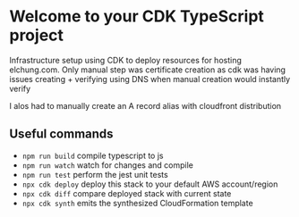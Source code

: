 # Welcome to your CDK TypeScript project

Infrastructure setup using CDK to deploy resources for hosting elchung.com. Only manual step was certificate creation as
cdk was having issues creating + verifying using DNS when manual creation would instantly verify

I alos had to manually create an A record alias with cloudfront distribution

## Useful commands

* `npm run build`   compile typescript to js
* `npm run watch`   watch for changes and compile
* `npm run test`    perform the jest unit tests
* `npx cdk deploy`  deploy this stack to your default AWS account/region
* `npx cdk diff`    compare deployed stack with current state
* `npx cdk synth`   emits the synthesized CloudFormation template
